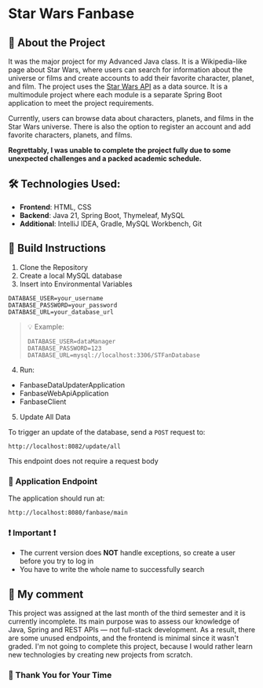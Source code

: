 # Star Wars Fanbase

## 📖 About the Project
It was the major project for my Advanced Java class. It is a Wikipedia-like page about Star Wars, where users can search for information about the universe or films and create accounts to add their favorite character, 
planet, and film. The project uses the [Star Wars API](https://swapi.py4e.com/) as a data source. It is a multimodule project where each module is a separate Spring Boot application to meet the project requirements.

Currently, users can browse data about characters, planets, and films in the Star Wars universe. There is also the option to register an account and add favorite characters, planets, and films.

**Regrettably, I was unable to complete the project fully due to some unexpected challenges and a packed academic schedule.**

## 🛠️ Technologies Used:
- **Frontend**: HTML, CSS  
- **Backend**: Java 21, Spring Boot, Thymeleaf, MySQL  
- **Additional**: IntelliJ IDEA, Gradle, MySQL Workbench, Git

## 🧱 Build Instructions
1. Clone the Repository
2. Create a local MySQL database
3. Insert into Environmental Variables

```
DATABASE_USER=your_username
DATABASE_PASSWORD=your_password
DATABASE_URL=your_database_url
```

> 💡 Example:
> ```
> DATABASE_USER=dataManager
> DATABASE_PASSWORD=123
> DATABASE_URL=mysql://localhost:3306/STFanDatabase
> ```

4. Run:
- FanbaseDataUpdaterApplication
- FanbaseWebApiApplication
- FanbaseClient

5. Update All Data

To trigger an update of the database, send a `POST` request to:

```
http://localhost:8082/update/all
```

This endpoint does not require a request body

### 🔗 Application Endpoint

The application should run at:
```
http://localhost:8080/fanbase/main
```

### ❗ Important ❗
- The current version does **NOT** handle exceptions, so create a user before you try to log in
- You have to write the whole name to successfully search

## 💬 My comment
This project was assigned at the last month of the third semester and it is currently incomplete.
Its main purpose was to assess our knowledge of Java, Spring and REST APIs — not full-stack development.
As a result, there are some unused endpoints, and the frontend is minimal since it wasn't graded.
I'm not going to complete this project, because I would rather learn new technologies by creating new projects from scratch.

### 🙏 Thank You for Your Time
